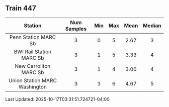 ## Train 447

| Station | Num Samples | Min | Max | Mean | Median |
| :-----: | :---------: | :-: | :-: | :--: | :----: |
| Penn Station MARC Sb | 3 | 0 | 5 | 2.67 | 3 |
| BWI Rail Station MARC Sb | 3 | 1 | 5 | 3.33 | 4 |
| New Carrollton MARC Sb | 3 | 1 | 4 | 3.00 | 4 |
| Union Station MARC Washington | 3 | 3 | 6 | 4.67 | 5 |


Last Updated: 2025-10-17T03:31:51.724721-04:00
